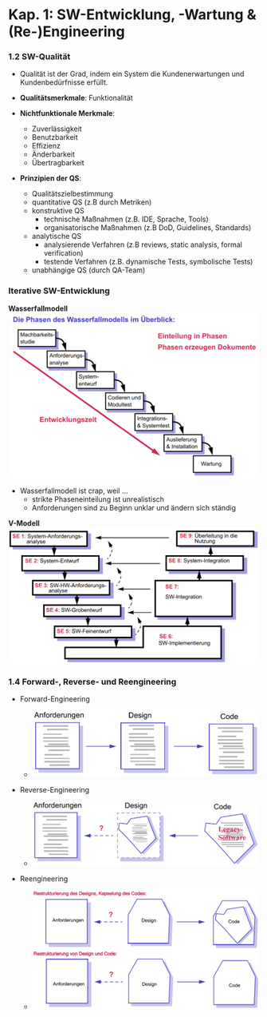 # Kap. 1: SW-Entwicklung, -Wartung & (Re-)Engineering

### 1.2 SW-Qualität

- Qualität ist der Grad, indem ein System die Kundenerwartungen und Kundenbedürfnisse erfüllt.
- **Qualitätsmerkmale**: Funktionalität
- **Nichtfunktionale Merkmale**:
  - Zuverlässigkeit
  - Benutzbarkeit
  - Effizienz
  - Änderbarkeit
  - Übertragbarkeit

- **Prinzipien der QS**:
  - Qualitätszielbestimmung
  - quantitative QS (z.B durch Metriken)
  - konstruktive QS
    - technische Maßnahmen (z.B. IDE, Sprache, Tools)
    - organisatorische Maßnahmen (z.B DoD, Guidelines, Standards)
  - analytische QS
    - analysierende Verfahren (z.B reviews, static analysis, formal verification)
    - testende Verfahren (z.B. dynamische Tests, symbolische Tests)
  - unabhängige QS (durch QA-Team)

### Iterative SW-Entwicklung

**Wasserfallmodell**
![Wasserfallmodell](./assets/wasserfall.png)

* Wasserfallmodell ist crap, weil ...
    * strikte Phaseneinteilung ist unrealistisch
    * Anforderungen sind zu Beginn unklar und ändern sich ständig

**V-Modell**
![V-Modell](./assets/v-modell.png)

### 1.4 Forward-, Reverse- und Reengineering

* Forward-Engineering
    * ![Forward-Engineering](./assets/forward-engineering.png)

* Reverse-Engineering
    * ![Reverse-Engineering](./assets/reverse-engineering.png)

* Reengineering
    * ![Reengineering](./assets/reengineering.png)